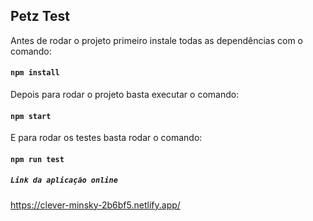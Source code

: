 ## Petz Test

Antes de rodar o projeto primeiro instale todas as dependências com o comando:

#### `npm install`

Depois para rodar o projeto basta executar o comando:

#### `npm start`

E para rodar os testes basta rodar o comando:

#### `npm run test`

##### `Link da aplicação online`

https://clever-minsky-2b6bf5.netlify.app/
